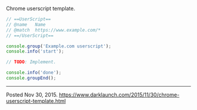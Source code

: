Chrome userscript template.

```javascript
// ==UserScript==
// @name   Name
// @match  https://www.example.com/*
// ==/UserScript==

console.group('Example.com userscript');
console.info('start');

// TODO: Implement.

console.info('done');
console.groupEnd();
```

---


Posted Nov 30, 2015.
https://www.darklaunch.com/2015/11/30/chrome-userscript-template.html